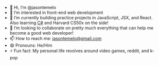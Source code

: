 - 👋 Hi, I’m @jasontemelo
- 👀 I’m interested in front-end web development
- 🌱 I’m currently building practice projects in JavaScript, JSX, and React. Also learning [C#](https://learn.microsoft.com/en-us/users/jasontemelo-3156/) and Harvard CS50x on the side!
- 💞️ I’m looking to collaborate on pretty much everything that can help me become a good web developer!
- 📫 How to reach me: jasontemelo@gmail.com
- 😄 Pronouns: He/Him
- ⚡ Fun fact: My personal life revolves around video games, reddit, and k-pop

<!---
jasontemelo/jasontemelo is a ✨ special ✨ repository because its `README.md` (this file) appears on your GitHub profile.
You can click the Preview link to take a look at your changes.
--->
